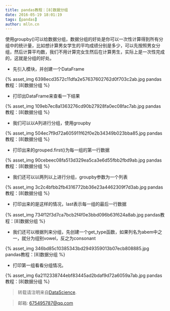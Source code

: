 ```yaml
---
title: pandas教程：[8]数据分组
date: 2016-05-19 18:01:19
tags: [pandas]
author: mlln.cn
---
```

使用groupby()可以给数据分组，数据分组的好处是你可以一次性计算得到所有分组中的统计量，比如想计算男女学生的平均成绩分别是多少，可以先按照男女分组，然后计算平均数，我们不用计算完女生然后在计算男生，实际上是一次性完成的，这就是分组的好处。

- 先引入模块，并创建一个DataFrame

{% asset_img 6398ecd3572c11dfa2e57637602762d0f703c2ab.jpg pandas教程：[8]数据分组 %}

- 打印出DataFrame来查看一下结果

{% asset_img 109eb7ec8a1363276cd90b27928fa0ec08fac7ab.jpg pandas教程：[8]数据分组 %}

- 我们可以以A列进行分组，使用groupby

{% asset_img 504ec7f9d72a605911f62f0e2b34349b023bba85.jpg pandas教程：[8]数据分组 %}

- 打印出来的grouped.first()为每一组的第一行数据

{% asset_img 90cebeec08fa513d329ea5ca3e6d55fbb2fbd9ab.jpg pandas教程：[8]数据分组 %}

- 我们还可以以两列以上进行分组，groupby参数为一个列表

{% asset_img 3c2c4bfbb2fb4316772bb36e23a4462309f7d3ab.jpg pandas教程：[8]数据分组 %}

- 打印出来的是这样的情况，last表示每一组的最后一行数据

{% asset_img 734f12f3d7ca7bcb2f4f0e3bbd096b63f624a8ab.jpg pandas教程：[8]数据分组 %}

- 我们还可以根据列来分组，先创建一个get_type函数，如果列名为abem中之一，就分为组别vowel，反之为consonant

{% asset_img 346bd85c10385343bd2949359013b07ecb808885.jpg pandas教程：[8]数据分组 %}

- 打印第一组看看分组情况。

{% asset_img 6a2112338744ebf83445ad2bdaf9d72a6059a7ab.jpg pandas教程：[8]数据分组 %}

> 转载请注明来自[DataScience](http://mlln.cn).

> 邮箱: 675495787@qq.com 
